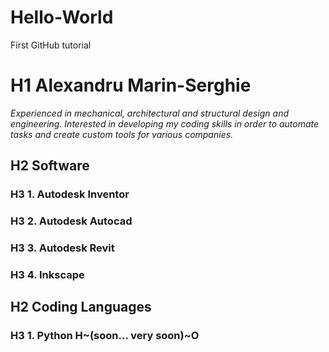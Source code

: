 # Hello-World
First GitHub tutorial
# H1 Alexandru Marin-Serghie
*Experienced in mechanical, architectural and structural design and engineering. Interested in developing my coding skills in order to automate tasks and create custom tools for various companies.*
## H2 Software
### H3 1. Autodesk Inventor
### H3 2. Autodesk Autocad
### H3 3. Autodesk Revit
### H3 4. Inkscape
## H2 Coding Languages
### H3 1. Python H~(soon... very soon)~O
